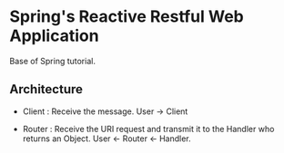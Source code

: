 <h1> Spring's Reactive Restful Web Application </h1>

Base of Spring tutorial.

<h2> Architecture </h2>

* Client : Receive the message.
	User -> Client

* Router : Receive the URI request and transmit it to the Handler who returns an Object.
	User <- Router <- Handler.

